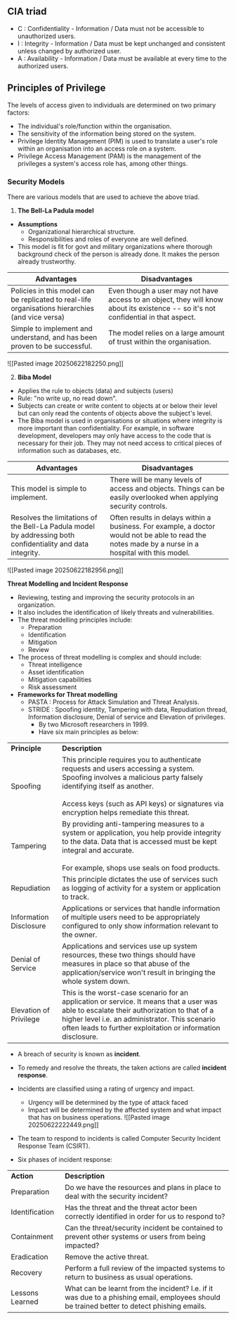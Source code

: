 ## CIA triad
- C : Confidentiality - Information / Data must not be accessible to unauthorized users.
- I : Integrity - Information / Data must be kept unchanged and consistent unless changed by authorized user.
- A : Availability - Information / Data must be available at every time to the authorized users.
## Principles of Privilege
The levels of access given to individuals are determined on two primary factors:

- The individual's role/function within the organisation.
- The sensitivity of the information being stored on the system.
- Privilege Identity Management (PIM) is used to translate a user's role within an organisation into an access role on a system.
- Privilege Access Management (PAM) is the management of the privileges a system's access role has, among other things.
### Security Models
There are various models that are used to achieve the above triad.
1. **The Bell-La Padula model**
- **Assumptions**
	- Organizational hierarchical structure.
	- Responsibilities and roles of everyone are well defined.
- This model is fit for govt and military organizations where thorough background check of the person is already done. It makes the person already trustworthy.

| **Advantages**                                                                                   | **Disadvantages**                                                                                                                   |
| ------------------------------------------------------------------------------------------------ | ----------------------------------------------------------------------------------------------------------------------------------- |
| Policies in this model can be replicated to real-life organisations hierarchies (and vice versa) | Even though a user may not have access to an object, they will know about its existence -- so it's not confidential in that aspect. |
| Simple to implement and understand, and has been proven to be successful.                        | The model relies on a large amount of trust within the organisation.                                                                |
![[Pasted image 20250622182250.png]]

2. **Biba Model**
- Applies the rule to objects (data) and subjects (users) 
- Rule: "no write up, no read down".
- Subjects can create or write content to objects at or below their level but can only read the contents of objects above the subject's level.
- The Biba model is used in organisations or situations where integrity is more important than confidentiality. For example, in software development, developers may only have access to the code that is necessary for their job. They may not need access to critical pieces of information such as databases, etc.

| **Advantages**                                                                                              | **Disadvantages**                                                                                                                                   |
| ----------------------------------------------------------------------------------------------------------- | --------------------------------------------------------------------------------------------------------------------------------------------------- |
| This model is simple to implement.                                                                          | There will be many levels of access and objects. Things can be easily overlooked when applying security controls.                                   |
| Resolves the limitations of the Bell-La Padula model by addressing both confidentiality and data integrity. | Often results in delays within a business. For example, a doctor would not be able to read the notes made by a nurse in a hospital with this model. |
![[Pasted image 20250622182956.png]]

**Threat Modelling and Incident Response**
- Reviewing, testing and improving the security protocols in an organization.
- It also includes the identification of likely threats and vulnerabilities.
- The threat modelling principles include:
	- Preparation
	- Identification
	- Mitigation
	- Review
- The process of threat modelling is complex and should include:
	- Threat intelligence
	- Asset identification
	- Mitigation capabilities
	- Risk assessment
- **Frameworks for Threat modelling**
	- PASTA : Process for Attack Simulation and Threat Analysis.
	- STRIDE : Spoofing identity, Tampering with data, Repudiation thread, Information disclosure, Denial of service and Elevation of privileges.
		- By two Microsoft researchers in 1999.
		- Have six main principles as below:

|                        |                                                                                                                                                                                                                                                               |
| ---------------------- | ------------------------------------------------------------------------------------------------------------------------------------------------------------------------------------------------------------------------------------------------------------- |
| **Principle**          | **Description**                                                                                                                                                                                                                                               |
| Spoofing               | This principle requires you to authenticate requests and users accessing a system. Spoofing involves a malicious party falsely identifying itself as another.<br><br>Access keys (such as API keys) or signatures via encryption helps remediate this threat. |
| Tampering              | By providing anti-tampering measures to a system or application, you help provide integrity to the data. Data that is accessed must be kept integral and accurate.<br><br>For example, shops use seals on food products.                                      |
| Repudiation            | This principle dictates the use of services such as logging of activity for a system or application to track.                                                                                                                                                 |
| Information Disclosure | Applications or services that handle information of multiple users need to be appropriately configured to only show information relevant to the owner.                                                                                                        |
| Denial of Service      | Applications and services use up system resources, these two things should have measures in place so that abuse of the application/service won't result in bringing the whole system down.                                                                    |
| Elevation of Privilege | This is the worst-case scenario for an application or service. It means that a user was able to escalate their authorization to that of a higher level i.e. an administrator. This scenario often leads to further exploitation or information disclosure.    |
- A breach of security is known as **incident**.
- To remedy and resolve the threats, the taken actions are called **incident response**.
- Incidents are classified using a rating of urgency and impact.
	- Urgency will be determined by the type of attack faced
	- Impact will be determined by the affected system and what impact that has on business operations.
![[Pasted image 20250622222449.png]]

- The team to respond to incidents is called Computer Security Incident Response Team (CSIRT).
- Six phases of incident response:

|                 |                                                                                                                                             |
| --------------- | ------------------------------------------------------------------------------------------------------------------------------------------- |
| **Action**      | **Description**                                                                                                                             |
| Preparation     | Do we have the resources and plans in place to deal with the security incident?                                                             |
| Identification  | Has the threat and the threat actor been correctly identified in order for us to respond to?                                                |
| Containment     | Can the threat/security incident be contained to prevent other systems or users from being impacted?                                        |
| Eradication     | Remove the active threat.                                                                                                                   |
| Recovery        | Perform a full review of the impacted systems to return to business as usual operations.                                                    |
| Lessons Learned | What can be learnt from the incident? I.e. if it was due to a phishing email, employees should be trained better to detect phishing emails. |